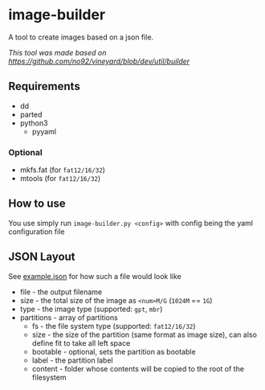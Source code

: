 # image-builder
A tool to create images based on a json file.

*This tool was made based on https://github.com/no92/vineyard/blob/dev/util/builder*

## Requirements
* dd 
* parted 
* python3
    * pyyaml 

### Optional
* mkfs.fat (for `fat12/16/32`)
* mtools (for `fat12/16/32`)

## How to use

You use simply run `image-builder.py <config>` with config being the yaml configuration file

## JSON Layout

See [example.json](example.json) for how such a file would look like

* file - the output filename
* size - the total size of the image as `<num>M/G` (`1024M` == `1G`)
* type - the image type (supported: `gpt`, `mbr`)
* partitions - array of partitions
  * fs - the file system type (supported: `fat12/16/32`)
  * size - the size of the partition (same format as image size), can also define fit to take all left space
  * bootable - optional, sets the partition as bootable
  * label - the partition label
  * content - folder whose contents will be copied to the root of the filesystem
